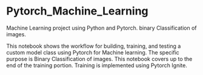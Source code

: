 # Pytorch_Machine_Learning
Machine Learning project using Python and Pytorch. binary Classification of images.


This notebook shows the workflow for building, training, and testing a custom model class using Pytorch for Machine learning. The specific purpose is Binary Classification of images. This notebook covers up to the end of the training portion. Training is implemented using Pytorch Ignite.
